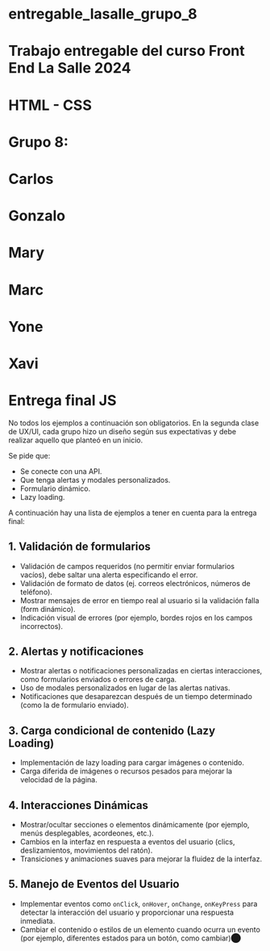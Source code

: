 # entregable_lasalle_grupo_8
# Trabajo entregable del curso Front End La Salle 2024
# HTML - CSS
# Grupo 8:
#   Carlos
#   Gonzalo
#   Mary
#   Marc
#   Yone
#   Xavi

# Entrega final JS

No todos los ejemplos a continuación son obligatorios. En la segunda clase de UX/UI, cada grupo hizo un diseño según sus expectativas y debe realizar aquello que planteó en un inicio.

Se pide que:
- Se conecte con una API.
- Que tenga alertas y modales personalizados.
- Formulario dinámico.
- Lazy loading.

A continuación hay una lista de ejemplos a tener en cuenta para la entrega final:

## 1. Validación de formularios
- Validación de campos requeridos (no permitir enviar formularios vacíos), debe saltar una alerta especificando el error.
- Validación de formato de datos (ej. correos electrónicos, números de teléfono).
- Mostrar mensajes de error en tiempo real al usuario si la validación falla (form dinámico).
- Indicación visual de errores (por ejemplo, bordes rojos en los campos incorrectos).

## 2. Alertas y notificaciones
- Mostrar alertas o notificaciones personalizadas en ciertas interacciones, como formularios enviados o errores de carga.
- Uso de modales personalizados en lugar de las alertas nativas.
- Notificaciones que desaparezcan después de un tiempo determinado (como la de formulario enviado).

## 3. Carga condicional de contenido (Lazy Loading)
- Implementación de lazy loading para cargar imágenes o contenido.
- Carga diferida de imágenes o recursos pesados para mejorar la velocidad de la página.

## 4. Interacciones Dinámicas
- Mostrar/ocultar secciones o elementos dinámicamente (por ejemplo, menús desplegables, acordeones, etc.).
- Cambios en la interfaz en respuesta a eventos del usuario (clics, deslizamientos, movimientos del ratón).
- Transiciones y animaciones suaves para mejorar la fluidez de la interfaz.

## 5. Manejo de Eventos del Usuario
- Implementar eventos como `onClick`, `onHover`, `onChange`, `onKeyPress` para detectar la interacción del usuario y proporcionar una respuesta inmediata.
- Cambiar el contenido o estilos de un elemento cuando ocurra un evento (por ejemplo, diferentes estados para un botón, como cambiar​)⬤
